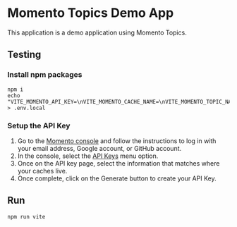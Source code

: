 # Momento Topics Demo App

This application is a demo application using Momento Topics.

## Testing

### Install npm packages

```shell
npm i
echo "VITE_MOMENTO_API_KEY=\nVITE_MOMENTO_CACHE_NAME=\nVITE_MOMENTO_TOPIC_NAME=" > .env.local
```

### Setup the API Key

1. Go to the [Momento console](https://console.gomomento.com/tokens) and follow the instructions to log in with your email address, Google account, or GitHub account.
2. In the console, select the [API Keys](https://console.gomomento.com/tokens) menu option.
3. Once on the API key page, select the information that matches where your caches live.
4. Once complete, click on the Generate button to create your API Key.

## Run

```shell
npm run vite
```
